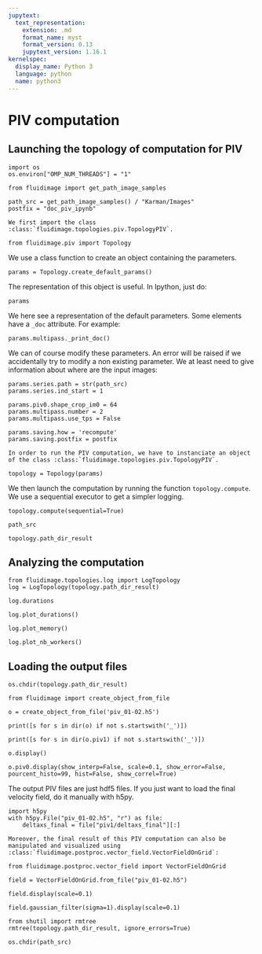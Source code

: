 ```yaml
---
jupytext:
  text_representation:
    extension: .md
    format_name: myst
    format_version: 0.13
    jupytext_version: 1.16.1
kernelspec:
  display_name: Python 3
  language: python
  name: python3
---
```


# PIV computation

## Launching the topology of computation for PIV

```{code-cell} ipython3
import os
os.environ["OMP_NUM_THREADS"] = "1"
```

```{code-cell} ipython3
from fluidimage import get_path_image_samples
```

```{code-cell} ipython3
path_src = get_path_image_samples() / "Karman/Images"
postfix = "doc_piv_ipynb"
```

```{raw-cell}
We first import the class :class:`fluidimage.topologies.piv.TopologyPIV`.
```

```{code-cell} ipython3
from fluidimage.piv import Topology
```

We use a class function to create an object containing the parameters.

```{code-cell} ipython3
params = Topology.create_default_params()
```

The representation of this object is useful. In Ipython, just do:

```{code-cell} ipython3
params
```

We here see a representation of the default parameters. Some elements have a `_doc` attribute. For example:

```{code-cell} ipython3
params.multipass._print_doc()
```

We can of course modify these parameters. An error will be raised if we accidentally try to modify a non existing parameter. We at least need to give information about where are the input images:

```{code-cell} ipython3
params.series.path = str(path_src)
params.series.ind_start = 1

params.piv0.shape_crop_im0 = 64
params.multipass.number = 2
params.multipass.use_tps = False

params.saving.how = 'recompute'
params.saving.postfix = postfix
```

```{raw-cell}
In order to run the PIV computation, we have to instanciate an object of the class :class:`fluidimage.topologies.piv.TopologyPIV`.
```

```{code-cell} ipython3
topology = Topology(params)
```

We then launch the computation by running the function `topology.compute`. We use a sequential executor to get a simpler logging.

```{code-cell} ipython3
topology.compute(sequential=True)
```

```{code-cell} ipython3
path_src
```

```{code-cell} ipython3
topology.path_dir_result
```

## Analyzing the computation

```{code-cell} ipython3
from fluidimage.topologies.log import LogTopology
log = LogTopology(topology.path_dir_result)
```

```{code-cell} ipython3
log.durations
```

```{code-cell} ipython3
log.plot_durations()
```

```{code-cell} ipython3
log.plot_memory()
```

```{code-cell} ipython3
log.plot_nb_workers()
```

## Loading the output files

```{code-cell} ipython3
os.chdir(topology.path_dir_result)
```

```{code-cell} ipython3
from fluidimage import create_object_from_file
```

```{code-cell} ipython3
o = create_object_from_file('piv_01-02.h5')
```

```{code-cell} ipython3
print([s for s in dir(o) if not s.startswith('_')])
```

```{code-cell} ipython3
print([s for s in dir(o.piv1) if not s.startswith('_')])
```

```{code-cell} ipython3
o.display()
```

```{code-cell} ipython3
o.piv0.display(show_interp=False, scale=0.1, show_error=False, pourcent_histo=99, hist=False, show_correl=True)
```

The output PIV files are just hdf5 files. If you just want to load the final velocity field, do it manually with h5py.

```{code-cell} ipython3
import h5py
with h5py.File("piv_01-02.h5", "r") as file:
    deltaxs_final = file["piv1/deltaxs_final"][:]
```

```{raw-cell}
Moreover, the final result of this PIV computation can also be manipulated and visualized using :class:`fluidimage.postproc.vector_field.VectorFieldOnGrid`:
```

```{code-cell} ipython3
from fluidimage.postproc.vector_field import VectorFieldOnGrid

field = VectorFieldOnGrid.from_file("piv_01-02.h5")
```

```{code-cell} ipython3
field.display(scale=0.1)
```

```{code-cell} ipython3
field.gaussian_filter(sigma=1).display(scale=0.1)
```

```{code-cell} ipython3
from shutil import rmtree
rmtree(topology.path_dir_result, ignore_errors=True)
```

```{code-cell} ipython3
os.chdir(path_src)
```
